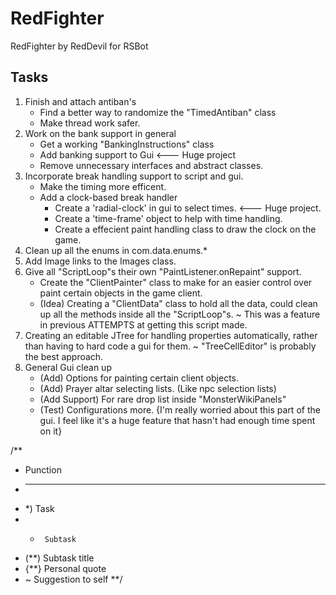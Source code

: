 RedFighter
==========

RedFighter by RedDevil for RSBot

Tasks
-----------
1) Finish and attach antiban's
    - Find a better way to randomize the "TimedAntiban" class
    - Make thread work safer.
2) Work on the bank support in general
	- Get a working "BankingInstructions" class
	- Add banking support to Gui <--- Huge project
	- Remove unnecessary interfaces and abstract classes.
3) Incorporate break handling support to script and gui.
	- Make the timing more efficent.
	- Add a clock-based break handler
		- Create a 'radial-clock' in gui to select times. <--- Huge project.
		- Create a 'time-frame' object to help with time handling.
		- Create a effecient paint handling class to draw the clock on the game.
4) Clean up all the enums in com.data.enums.*
5) Add Image links to the Images class.
6) Give all "ScriptLoop"s their own "PaintListener.onRepaint" support.
	- Create the "ClientPainter" class to make for an easier control over paint certain
		objects in the game client.
	- (Idea) Creating a "ClientData" class to hold all the data, could clean up all the
		methods inside all the "ScriptLoop"s.
		~ This was a feature in previous ATTEMPTS at getting this script made.
7) Creating an editable JTree for handling properties automatically, rather than having 
	to hard code a gui for them.
	~ "TreeCellEditor" is probably the best approach.
8) General Gui clean up
	- (Add) Options for painting certain client objects.
	- (Add) Prayer altar selecting lists. (Like npc selection lists)
	- (Add Support) For rare drop list inside "MonsterWikiPanels"
	- (Test) Configurations more. {I'm really worried about this part of the gui. 
		I feel like it's a huge feature that hasn't had enough time spent on it}
	
	
	
	
	
	
/**
 * Punction
 * ----------------------------
 *  *)		Task
 *   - 		Subtask
 *  (**) 	Subtask title
 * 	{**} 	Personal quote
 *   ~ 		Suggestion to self
**/		